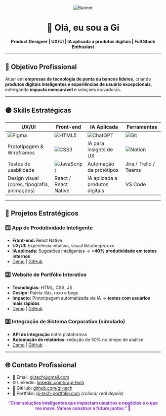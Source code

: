 <p align="center">
  <img src="https://via.placeholder.com/800x200/8A2BE2/EEE8AA?text=🚀+Gi+-+UX/UI+&+IA+Applied" alt="Banner" />
</p>

<h1 align="center">💜 Olá, eu sou a Gi</h1>
<p align="center">
  <strong>Product Designer | UX/UI | IA aplicada a produtos digitais | Full Stack Enthusiast</strong>
</p>

---

## 🎯 Objetivo Profissional
Atuar em **empresas de tecnologia de ponta ou bancos líderes**, criando **produtos digitais inteligentes e experiências de usuário excepcionais**, entregando **impacto mensurável** e soluções inovadoras.

---

## 🟣 Skills Estratégicas
| UX/UI | Front-end | IA Aplicada | Ferramentas |
|-------|-----------|-------------|-------------|
| ![Figma](https://img.shields.io/badge/Figma-F24E1E?style=for-the-badge&logo=figma&logoColor=white) | ![HTML5](https://img.shields.io/badge/HTML5-E34F26?style=for-the-badge&logo=html5&logoColor=white) | ![ChatGPT](https://img.shields.io/badge/ChatGPT-00FFDD?style=for-the-badge&logo=chatgpt&logoColor=white) | ![Git](https://img.shields.io/badge/Git-F05032?style=for-the-badge&logo=git&logoColor=white) |
| Prototipagem & Wireframes | ![CSS3](https://img.shields.io/badge/CSS3-1572B6?style=for-the-badge&logo=css3&logoColor=white) | IA para insights de UX | ![Notion](https://img.shields.io/badge/Notion-000000?style=for-the-badge&logo=notion&logoColor=white) |
| Testes de usabilidade | ![JavaScript](https://img.shields.io/badge/JavaScript-F7DF1E?style=for-the-badge&logo=javascript&logoColor=black) | Automação de protótipos | Jira / Trello / Teams |
| Design visual (cores, tipografia, animações) | React / React Native | IA aplicada a produtos digitais | VS Code |

---

## 💜 Projetos Estratégicos
### 1️⃣ App de Produtividade Inteligente
- **Front-end:** React Native  
- **UX/UI:** Experiência intuitiva, visual lilás/bege/roxo  
- **IA aplicada:** Sugestões inteligentes → **+40% produtividade em testes internos**  
- [Demo](#) | [GitHub](#)

### 2️⃣ Website de Portfólio Interativo
- **Tecnologias:** HTML, CSS, JS  
- **Design:** Paleta lilás, roxo e bege  
- **Impacto:** Prototipagem automatizada via IA → **testes com usuários mais rápidos**  
- [Demo](#) | [GitHub](#)

### 3️⃣ Integração de Sistema Corporativo (simulado)
- **API de integração** entre plataformas  
- **Automação de relatórios:** redução de 50% no tempo de análise  
- [Demo](#) | [GitHub](#)

---

## 🌐 Contato Profissional
- 📧 Email: gi.tech@gmail.com  
- 🌐 LinkedIn: [linkedin.com/in/gi-tech](https://linkedin.com/in/gi-tech)  
- 💜 GitHub: [github.com/gi-tech](https://github.com/gi-tech)  
- 🎨 Portfólio: [gi-tech-portfolio.com](https://gi-tech-portfolio.com) *(colocar real depois)*  

<p align="center">
  <strong style="color:#8A2BE2;">“Criar soluções inteligentes que impactam usuários e negócios é o que me move. Vamos construir o futuro juntos.” 🚀</strong>
</p>

